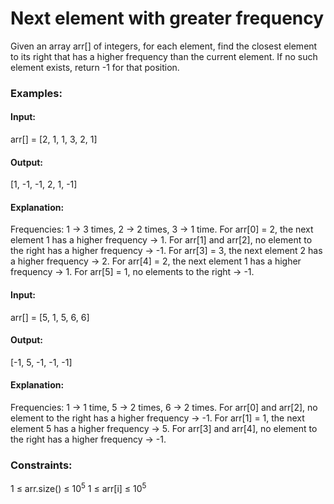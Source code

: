 # Next element with greater frequency
Given an array arr[] of integers, for each element, find the closest element to its right that has a higher frequency than the current element.
If no such element exists, return -1 for that position.

### Examples:
#### Input:
arr[] = [2, 1, 1, 3, 2, 1]
#### Output:
[1, -1, -1, 2, 1, -1]
#### Explanation:
Frequencies: 1 → 3 times, 2 → 2 times, 3 → 1 time.
For arr[0] = 2, the next element 1 has a higher frequency → 1.
For arr[1] and arr[2], no element to the right has a higher frequency → -1.
For arr[3] = 3, the next element 2 has a higher frequency → 2.
For arr[4] = 2, the next element 1 has a higher frequency → 1.
For arr[5] = 1, no elements to the right → -1.

#### Input: 
arr[] = [5, 1, 5, 6, 6]
#### Output:
[-1, 5, -1, -1, -1]
#### Explanation:
Frequencies: 1 → 1 time, 5 → 2 times, 6 → 2 times.
For arr[0] and arr[2], no element to the right has a higher frequency → -1.
For arr[1] = 1, the next element 5 has a higher frequency → 5.
For arr[3] and arr[4], no element to the right has a higher frequency → -1.

### Constraints:
1 ≤ arr.size() ≤ $`10^5`$
1 ≤ arr[i] ≤ $`10^5`$

